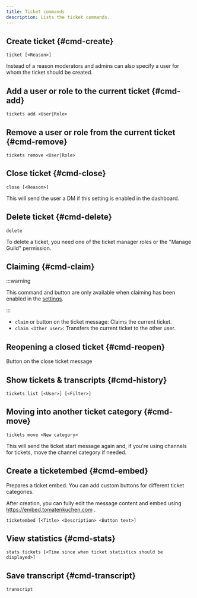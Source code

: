 ```yaml
---
title: Ticket commands
description: Lists the ticket commands.
---
```


## Create ticket {#cmd-create}

`ticket [<Reason>]`

Instead of a reason moderators and admins can also specify a user for whom the ticket should be created.

## Add a user or role to the current ticket {#cmd-add}

`tickets add <User|Role>`

## Remove a user or role from the current ticket {#cmd-remove}

`tickets remove <User|Role>`

## Close ticket {#cmd-close}

`close [<Reason>]`

This will send the user a DM if this setting is enabled in the dashboard.

## Delete ticket {#cmd-delete}

`delete`

To delete a ticket, you need one of the ticket manager roles or the "Manage Guild" permission.

## Claiming {#cmd-claim}

:::warning

This command and button are only available when claiming has been enabled in the [settings](/tickets/claiming).

:::

- `claim` or button on the ticket message: Claims the current ticket.
- `claim <Other user>`: Transfers the current ticket to the other user.

## Reopening a closed ticket {#cmd-reopen}

Button on the close ticket message

## Show tickets & transcripts {#cmd-history}

`tickets list [<User>] [<Filter>]`

## Moving into another ticket category {#cmd-move}

`tickets move <New category>`

This will send the ticket start message again and, if you're using channels for tickets, move the channel category if needed.

## Create a ticketembed {#cmd-embed}

Prepares a ticket embed. You can add custom buttons for different ticket categories.

After creation, you can fully edit the message content and embed using https://embed.tomatenkuchen.com .

`ticketembed [<Title> <Description> <Button text>]`

## View statistics {#cmd-stats}

`stats tickets [<Time since when ticket statistics should be displayed>]`

## Save transcript {#cmd-transcript}

`transcript`
